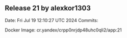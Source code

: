 ## Release 21 by alexkor1303
Date: Fri Jul 19 12:10:27 UTC 2024
Commits:

Docker Image: cr.yandex/crpp0nrjdp48uhc0qli2/app:21
